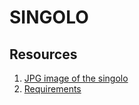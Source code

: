 # SINGOLO
## Resources
1. [JPG image of the singolo](https://github.com/rolling-scopes-school/tasks/blob/master/tasks/markups/level-2/singolo/singolo.jpg)
2. [Requirements](https://github.com/rolling-scopes-school/tasks/blob/master/tasks/markups/level-2/singolo/singolo-cross-check-1.md)

